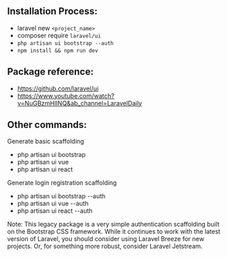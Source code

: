 ## Installation Process:
- laravel new `<project_name>`
- composer require `laravel/ui`
- `php artisan ui bootstrap --auth`
- `npm install && npm run dev`


## Package reference:
- https://github.com/laravel/ui
- https://www.youtube.com/watch?v=NuGBzmHlINQ&ab_channel=LaravelDaily


## Other commands: 

Generate basic scaffolding
- php artisan ui bootstrap
- php artisan ui vue
- php artisan ui react

Generate login registration scaffolding
- php artisan ui bootstrap --auth
- php artisan ui vue --auth
- php artisan ui react --auth

Note: This legacy package is a very simple authentication scaffolding built on the Bootstrap CSS framework. While it continues to work with the latest version of Laravel, you should consider using Laravel Breeze for new projects. Or, for something more robust, consider Laravel Jetstream.
